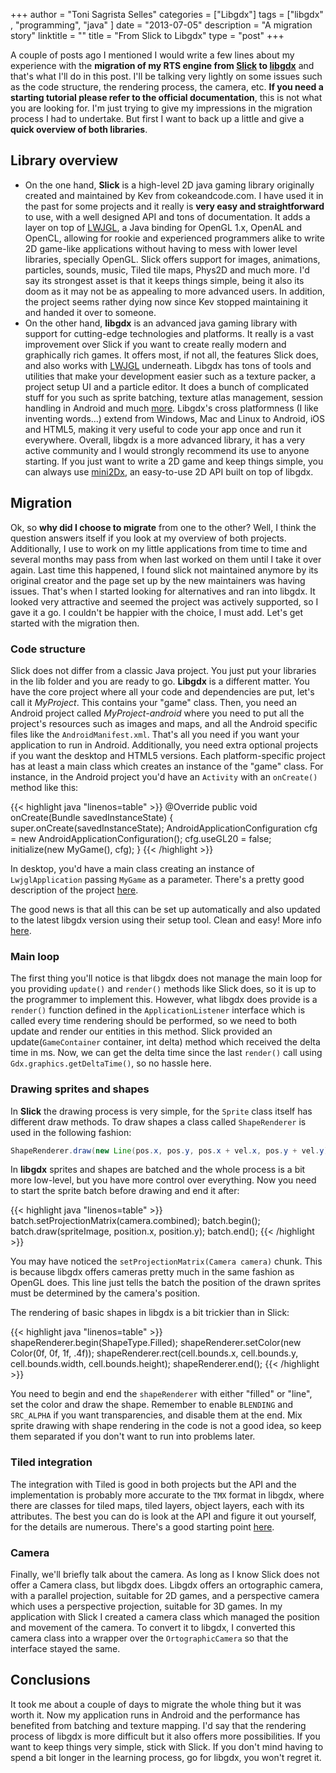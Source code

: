 +++
author = "Toni Sagrista Selles"
categories = ["Libgdx"]
tags = ["libgdx" , "programming", "java" ]
date = "2013-07-05"
description = "A migration story"
linktitle = ""
title = "From Slick to Libgdx"
type = "post"
+++

A couple of posts ago I mentioned I would write a few lines about my experience with the **migration of my RTS engine from [Slick](http://slick.ninjacave.com/) to [libgdx](http://libgdx.badlogicgames.com/)** and that's what I'll do in this post. I'll be talking very lightly on some issues such as the code structure, the rendering process, the camera, etc. **If you need a starting tutorial please refer to the official documentation**, this is not what you are looking for. I'm just trying to give my impressions in the migration process I had to undertake. But first I want to back up a little and give a **quick overview of both libraries**.

<!--more-->

## Library overview
-   On the one hand, **Slick** is a high-level 2D java gaming library originally created and maintained by Kev from cokeandcode.com. I have used it in the past for some projects and it really is **very easy and straightforward** to use, with a well designed API and tons of documentation. It adds a layer on top of [LWJGL](lwjgl.org), a Java binding for OpenGL 1.x, OpenAL and OpenCL, allowing for rookie and experienced programmers alike to write 2D game-like applications without having to mess with lower level libraries, specially OpenGL. Slick offers support for images, animations, particles, sounds, music, Tiled tile maps, Phys2D and much more. I'd say its strongest asset is that it keeps things simple, being it also its doom as it may not be as appealing to more advanced users. In addition, the project seems rather dying now since Kev stopped maintaining it and handed it over to someone.
-   On the other hand, **libgdx** is an advanced java gaming library with support for cutting-edge technologies and platforms. It really is a vast improvement over Slick if you want to create really modern and graphically rich games. It offers most, if not all, the features Slick does, and also works with [LWJGL](lwjgl.org) underneath. Libgdx has tons of tools and utilities that make your development easier such as a texture packer, a project setup UI and a particle editor. It does a bunch of complicated stuff for you such as sprite batching, texture atlas management, session handling in Android and much [more](http://libgdx.badlogicgames.com/features.html). Libgdx's cross platformness (I like inventing words...) extend from Windows, Mac and Linux to Android, iOS and HTML5, making it very useful to code your app once and run it everywhere. Overall, libgdx is a more advanced library, it has a very active community and I would strongly recommend its use to anyone starting. If you just want to write a 2D game and keep things simple, you can always use [mini2Dx](http://mini2dx.org/), an easy-to-use 2D API built on top of libgdx.

## Migration

Ok, so **why did I choose to migrate** from one to the other? Well, I think the question answers itself if you look at my overview of both projects. Additionally, I use to work on my little applications from time to time and several months may pass from when last worked on them until I take it over again. Last time this happened, I found slick not maintained anymore by its original creator and the page set up by the new maintainers was having issues. That's when I started looking for alternatives and ran into libgdx. It looked very attractive and seemed the project was actively supported, so I gave it a go. I couldn't be happier with the choice, I must add. Let's get started with the migration then.

### Code structure

Slick does not differ from a classic Java project. You just put your libraries in the lib folder and you are ready to go. **Libgdx** is a different matter. You have the core project where all your code and dependencies are put, let's call it *MyProject*. This contains your "game" class. Then, you need an Android project called *MyProject-android* where you need to put all the project's resources such as images and maps, and all the Android specific files like the `AndroidManifest.xml`. That's all you need if you want your application to run in Android. Additionally, you need extra optional projects if you want the desktop and HTML5 versions. Each platform-specific project has at least a main class which creates an instance of the "game" class. For instance, in the Android project you'd have an `Activity` with an `onCreate()` method like this:

{{< highlight java "linenos=table" >}}
    @Override
    public void onCreate(Bundle savedInstanceState) {
        super.onCreate(savedInstanceState);
        AndroidApplicationConfiguration cfg = new AndroidApplicationConfiguration();
        cfg.useGL20 = false;
        initialize(new MyGame(), cfg);
    }
{{< /highlight >}}

In desktop, you'd have a main class creating an instance of `LwjglApplication` passing `MyGame` as a parameter. There's a pretty good description of the project [here](https://code.google.com/p/libgdx/wiki/ProjectSetup).

The good news is that all this can be set up automatically and also updated to the latest libgdx version using their setup tool. Clean and easy! More info [here](https://code.google.com/p/libgdx/wiki/ProjectSetupNew).

### Main loop

The first thing you'll notice is that libgdx does not manage the main loop for you providing `update()` and `render()` methods like Slick does, so it is up to the programmer to implement this. However, what libgdx does provide is a `render()` function defined in the `ApplicationListener` interface which is called every time rendering should be performed, so we need to both update and render our entities in this method. Slick provided an update(`GameContainer` container, int delta) method which received the delta time in ms. Now, we can get the delta time since the last `render()` call using `Gdx.graphics.getDeltaTime()`, so no hassle here.

### Drawing sprites and shapes

In **Slick** the drawing process is very simple, for the `Sprite` class itself has different draw methods. To draw shapes a class called `ShapeRenderer` is used in the following fashion:

```java
ShapeRenderer.draw(new Line(pos.x, pos.y, pos.x + vel.x, pos.y + vel.y));
```

In **libgdx** sprites and shapes are batched and the whole process is a bit more low-level, but you have more control over everything. Now you need to start the sprite batch before drawing and end it after:

{{< highlight java "linenos=table" >}}
batch.setProjectionMatrix(camera.combined);
batch.begin();
batch.draw(spriteImage, position.x, position.y);
batch.end();
{{< /highlight >}}

You may have noticed the `setProjectionMatrix(Camera camera)` chunk. This is because libgdx offers cameras pretty much in the same fashion as OpenGL does. This line just tells the batch the position of the drawn sprites must be determined by the camera's position.

The rendering of basic shapes in libgdx is a bit trickier than in Slick:

{{< highlight java "linenos=table" >}}
shapeRenderer.begin(ShapeType.Filled);
shapeRenderer.setColor(new Color(0f, 0f, 1f, .4f));
shapeRenderer.rect(cell.bounds.x, cell.bounds.y, cell.bounds.width, cell.bounds.height);
shapeRenderer.end();
{{< /highlight >}}

You need to begin and end the `shapeRenderer` with either "filled" or "line", set the color and draw the shape. Remember to enable `BLENDING` and `SRC_ALPHA` if you want transparencies, and disable them at the end. Mix sprite drawing with shape rendering in the code is not a good idea, so keep them separated if you don't want to run into problems later.

### Tiled integration

The integration with Tiled is good in both projects but the API and the implementation is probably more accurate to the `TMX` format in libgdx, where there are classes for tiled maps, tiled layers, object layers, each with its attributes. The best you can do is look at the API and figure it out yourself, for the details are numerous. There's a good starting point [here](https://code.google.com/p/libgdx-users/wiki/Tiles).

### Camera

Finally, we'll briefly talk about the camera. As long as I know Slick does not offer a Camera class, but libgdx does. Libgdx offers an ortographic camera, with a parallel projection, suitable for 2D games, and a perspective camera which uses a perspective projection, suitable for 3D games. In my application with Slick I created a camera class which managed the position and movement of the camera. To convert it to libgdx, I converted this camera class into a wrapper over the `OrtographicCamera` so that the interface stayed the same.

## Conclusions

It took me about a couple of days to migrate the whole thing but it was worth it. Now my application runs in Android and the performance has benefited from batching and texture mapping. I'd say that the rendering process of libgdx is more difficult but it also offers more possibilities. If you want to keep things very simple, stick with Slick. If you don't mind having to spend a bit longer in the learning process, go for libgdx, you won't regret it.
